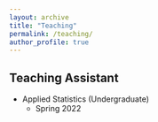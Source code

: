 ```yaml
---
layout: archive
title: "Teaching"
permalink: /teaching/
author_profile: true
---
```


## Teaching Assistant
- Applied Statistics (Undergraduate)
    - Spring 2022

